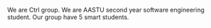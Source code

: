 We are Ctrl group. 
We are AASTU second year software engineering student.
Our group have 5 smart students.
